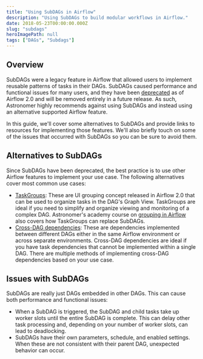 ```yaml
---
title: "Using SubDAGs in Airflow"
description: "Using SubDAGs to build modular workflows in Airflow."
date: 2018-05-23T00:00:00.000Z
slug: "subdags"
heroImagePath: null
tags: ["DAGs", "Subdags"]
---
```


## Overview

SubDAGs were a legacy feature in Airflow that allowed users to implement reusable patterns of tasks in their DAGs. SubDAGs caused performance and functional issues for many users, and they have been [deprecated](https://github.com/apache/airflow/issues/12292) as of Airflow 2.0 and will be removed entirely in a future release. As such, Astronomer highly recommends against using SubDAGs and instead using an alternative supported Airflow feature.

In this guide, we'll cover some alternatives to SubDAGs and provide links to resources for implementing those features. We'll also briefly touch on some of the issues that occurred with SubDAGs so you can be sure to avoid them.

## Alternatives to SubDAGs

Since SubDAGs have been deprecated, the best practice is to use other Airflow features to implement your use case. The following alternatives cover most common use cases:

- [TaskGroups](https://www.astronomer.io/guides/task-groups): These are UI grouping concept released in Airflow 2.0 that can be used to organize tasks in the DAG's Graph View. TaskGroups are ideal if you need to simplify and organize viewing and monitoring of a complex DAG. Astronomer's academy course on [grouping in Airflow](https://academy.astronomer.io/airflow-grouping) also covers how TaskGroups can replace SubDAGs.
- [Cross-DAG dependencies](https://www.astronomer.io/guides/cross-dag-dependencies): These are dependencies implemented between different DAGs either in the same Airflow environment or across separate environments. Cross-DAG dependencies are ideal if you have task dependencies that cannot be implemented within a single DAG. There are multiple methods of implementing cross-DAG dependencies based on your use case.

## Issues with SubDAGs

SubDAGs are really just DAGs embedded in other DAGs. This can cause both performance and functional issues:

- When a SubDAG is triggered, the SubDAG and child tasks take up worker slots until the entire SubDAG is complete. This can delay other task processing and, depending on your number of worker slots, can lead to deadlocking.
- SubDAGs have their own parameters, schedule, and enabled settings. When these are not consistent with their parent DAG, unexpected behavior can occur.
